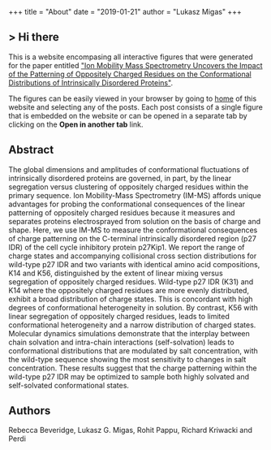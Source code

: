 +++
title = "About"
date = "2019-01-21"
author = "Lukasz Migas"
+++
<h2>> Hi there<span class="logo__cursor" style="width: 3px; height: 1.625rem;"></span></h2>

This is a website encompasing all interactive figures that were generated for the paper entitled ["Ion Mobility Mass Spectrometry Uncovers the Impact of the Patterning of Oppositely Charged Residues on the Conformational Distributions of Intrinsically Disordered Proteins"](https://chemrxiv.org/articles/Ion_Mobility_Mass_Spectrometry_Uncovers_the_Impact_of_the_Patterning_of_Oppositely_Charged_Residues_on_the_Conformational_Distributions_of_Intrinsically_Disordered_Proteins/7312277). 

The figures can be easily viewed in your browser by going to [home](https://beveridge-migas-p27.netlify.com/home/) of this website and selecting any of the posts. Each post consists of a single figure that is embedded on the website or can be opened in a separate tab by clicking on the **Open in another tab** link.

## Abstract

The global dimensions and amplitudes of conformational fluctuations of intrinsically disordered proteins are governed, in part, by the linear segregation versus clustering of oppositely charged residues within the primary sequence. Ion Mobility-Mass Spectrometry (IM-MS) affords unique advantages for probing the conformational consequences of the linear patterning of oppositely charged residues because it measures and separates proteins electrosprayed from solution on the basis of charge and shape. Here, we use IM-MS to measure the conformational consequences of charge patterning on the C-terminal intrinsically disordered region (p27 IDR) of the cell cycle inhibitory protein p27Kip1. We report the range of charge states and accompanying collisional cross section distributions for wild-type p27 IDR and two variants with identical amino acid compositions, K14 and K56, distinguished by the extent of linear mixing versus segregation of oppositely charged residues. Wild-type p27 IDR (K31) and K14 where the oppositely charged residues are more evenly distributed, exhibit a broad distribution of charge states. This is concordant with high degrees of conformational heterogeneity in solution. By contrast, K56 with linear segregation of oppositely charged residues, leads to limited conformational heterogeneity and a narrow distribution of charged states. Molecular dynamics simulations demonstrate that the interplay between chain solvation and intra-chain interactions (self-solvation) leads to conformational distributions that are modulated by salt concentration, with the wild-type sequence showing the most sensitivity to changes in salt concentration. These results suggest that the charge patterning within the wild-type p27 IDR may be optimized to sample both highly solvated and self-solvated conformational states.

## Authors

Rebecca Beveridge, Lukasz G. Migas, Rohit Pappu, Richard Kriwacki and Perdi